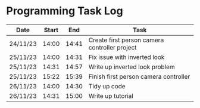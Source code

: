 # Programming Task Log

Date | Start | End | Task
-----|-------|-----|-----
24/11/23 | 14:00 | 14:41 | Create first person camera controller project
25/11/23 | 14:00 | 14:31 | Fix issue with inverted look
25/11/23 | 14:31 | 14:57 | Write up inverted look problem
25/11/23 | 15:22 | 15:39 | Finish first person camera controller
26/11/23 | 14:00 | 14:30 | Tidy up code
26/11/23 | 14:31 | 15:00 | Write up tutorial
